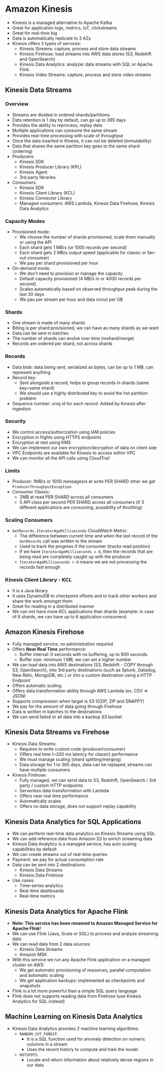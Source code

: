 # Amazon Kinesis

- Kinesis is a managed alternative to Apache Kafka
- Great for application logs, metrics, IoT, clickstreams
- Great for real-time big
- Data is automatically replicate to 3 AZs
- Kinesis offers 3 types of services:
  - Kinesis Streams: capture, process and store data streams
  - Kinesis Firehose: load streams into AWS data stores (S3, Redshift and OpenSearch)
  - Kinesis Data Analytics: analyzer data streams with SQL or Apache Flink
  - Kinesis Video Streams: capture, process and store video streams

## Kinesis Data Streams

### Overview

- Streams are divided in ordered shards/partitions
- Data retention is 1 day by default, can go up to 365 days
- Provides the ability to reprocess, replay data
- Multiple applications can consume the same stream
- Provides real-time processing with scale of throughput
- Once the data inserted in Kinesis, it can not be deleted (immutability)
- Data that shares the same partition key goes to the same shard (ordering)
- Producers:
  - Kinesis SDK
  - Kinesis Producer Library (KPL)
  - Kinesis Agent
  - 3rd party libraries
- Consumers:
  - Kinesis SDK
  - Kinesis Client Library (KCL)
  - Kinesis Connector Library
  - Managed consumers: AWS Lambda, Kinesis Data Firehose, Kinesis Data Analytics

### Capacity Modes

- Provisioned mode:
  - We choose the number of shards provisioned, scale them manually or using the API
  - Each shard gets 1 MB/s (or 1000 records per second)
  - Each shard gets 2 MB/s output speed (applicable for classic or fan-out consumer)
  - We pay per shard provisioned per hour
- On-demand mode:
  - We don't need to provision or manage the capacity
  - Default capacity provisioned (4 MB/s in or 4000 records per second)
  - Scales automatically based on observed throughput peak during the last 30 days
  - We pau per stream per hour and data in/out per GB

### Shards

- One stream is made of many shards
- Billing is per shard provisioned, we can have as many shards as we want
- Data can be sent in batches
- The number of shards can evolve over time (reshard/merge)
- Records are ordered per shard, not across shards

### Records

- Data blob: data being sent, serialized as bytes, can be up to 1 MB, can represent anything
- Record key:
  - Sent alongside a record, helps to group records in shards (same key=same shard)
  - We should use a highly distributed key to avoid the hot partition problem
- Sequence number: uniq id for each record. Added by Kinesis after ingestion

### Security

- We control access/authorization using IAM policies
- Encryption in flights using HTTPS endpoints
- Encryption at rest using KMS
- We can implement our own encryption/decryption of data on client side
- VPC Endpoints are available for Kinesis to access within VPC
- We can monitor all the API calls using CloudTrail

### Limits

- Producer: 1MB/s or 1000 messages/s at write PER SHARD other we get `ProducerThroughputException`
- Consumer Classic:
  - 2MB at read PER SHARD across all consumers
  - 5 API class per second PER SHARD across all consumers (if 3 different applications are consuming, possibility of throttling)

### Scaling Consumers

- `GetRecords.IteratorAgeMilliseconds` CloudWatch Metric:
  - The difference between current time and when the last record of the `GetRecords` call was written to the stream
  - Used to track the progress if the consumer (tracks read position)
  - If we have `IteratorAgeMilliseconds = 0`, then the records that are being read are completely caught up with the producer
  - `IteratorAgeMilliseconds > 0` means we are not processing the records fast enough

### Kinesis Client Library - KCL

- It is a Java library
- It uses DynamoDB to checkpoint offsets and to track other workers and share the work amongst them
- Great for reading in a distributed manner
- We can not have more KCL applications than shards (example: in case of 6 shards, we can have up to 6 application consumers)

## Amazon Kinesis Firehose

- Fully managed service, no administration required
- Offers **Near Real Time** performance:
  - Buffer interval: 0 seconds with no buffering, up to 900 seconds
  - Buffer size: minimum 1 MB, we can set a higher number
- We can load data into AWS destinations (S3, Redshift - COPY through S3, OpenSearch), into 3rd party destinations (such as Splunk, Datadog, New Relic, MongoDB, etc.) or into a custom destination using a HTTP Endpoint
- Offers automatic scaling
- Offers data transformation ability through AWS Lambda (ex: CSV => JSON)
- Supports compression when target is S3 (GZIP, ZIP and SNAPPY)
- We pay for the amount of data going through Firehose
- Data is written in batches to the destinations
- We can send failed or all data into a backup S3 bucket

## Kinesis Data Streams vs Firehose

- Kinesis Data Streams:
  - Requires to write custom code (producer/consumer)
  - Offers real time (~200 ms latency for classic) performance
  - We must manage scaling (shard splitting/merging)
  - Data storage for 1 to 365 days, data can be replayed, streams can have multiple consumers
- Kinesis Firehose:
  - Fully managed, we can send data to S3, Redshift, OpenSearch / 3rd party / custom HTTP endpoints
  - Serverless data transformation with Lambda
  - Offers near real time performance
  - Automatically scales
  - Offers no data storage, does not support replay capability

## Kinesis Data Analytics for SQL Applications

- We can perform real-time data analytics on Kinesis Streams using SQL
- We can add reference data from Amazon S3 to enrich streaming data
- Kinesis Data Analytics is a managed service, has auto scaling capabilities by default
- We can create streams out of real-time queries
- Payment: we pay for actual consumption rate
- Data can be sent into 2 destinations:
  - Kinesis Data Streams
  - Kinesis Data Firehose
- Use cases:
  - Time-series analytics
  - Real-time dashboards
  - Real-time metrics

## Kinesis Data Analytics for Apache Flink

- **Note: This service has been renamed to Amazon Managed Service for Apache Flink!**
- We can use Flink (Java, Scala or SQL) to process and analyze streaming data
- We can read data from 2 data sources:
  - Kinesis Data Streams
  - Amazon MSK
- With this service we run any Apache Flink application on a managed cluster on AWS:
  - We get automatic provisioning of resources, parallel computation and automatic scaling
  - We get application backups: implemented as checkpoints and snapshots
- Flink is a lot more powerful than a simple SQL query language
- Flink does not supports reading data from Firehose (use Kinesis Analytics for SQL instead)

## Machine Learning on Kinesis Data Analytics

- Kinesis Data Analytics provides 2 machine learning algorithms:
  - `RANDOM_CUT_FOREST`:
    - It is a SQL function used for anomaly detection on numeric columns in a stream
    - Uses the recent history to compute and train the model
  - `HOTSPOTS`:
    - Locate and return information about relatively dense regions in our data
